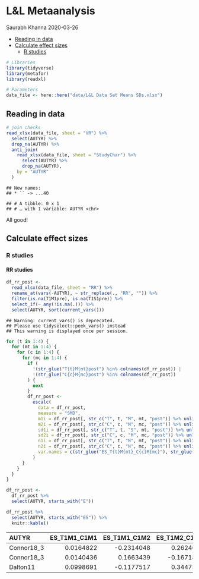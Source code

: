 L\&L Metaanalysis
================
Saurabh Khanna
2020-03-26

  - [Reading in data](#reading-in-data)
  - [Calculate effect sizes](#calculate-effect-sizes)
      - [R studies](#r-studies)

``` r
# Libraries
library(tidyverse)
library(metafor)
library(readxl)

# Parameters
data_file <- here::here("data/L&L Data Set Means SDs.xlsx")
```

## Reading in data

``` r
# join checks
read_xlsx(data_file, sheet = "VR") %>% 
  select(AUTYR) %>% 
  drop_na(AUTYR) %>% 
  anti_join(
    read_xlsx(data_file, sheet = "StudyChar") %>% 
      select(AUTYR) %>% 
      drop_na(AUTYR),
    by = "AUTYR"
  )
```

    ## New names:
    ## * `` -> ...40

    ## # A tibble: 0 x 1
    ## # … with 1 variable: AUTYR <chr>

All good\!

## Calculate effect sizes

### R studies

#### RR studies

``` r
df_rr_post <-
  read_xlsx(data_file, sheet = "RR") %>% 
  rename_at(vars(-AUTYR), ~ str_replace(., "RR", "")) %>% 
  filter(is.na(T1M1pre), is.na(T1S1pre)) %>%
  select_if(~ any(!is.na(.))) %>%
  select(AUTYR, sort(current_vars()))
```

    ## Warning: current_vars() is deprecated. 
    ## Please use tidyselect::peek_vars() instead
    ## This warning is displayed once per session.

``` r
for (t in 1:4) {
  for (mt in 1:4) {
    for (c in 1:4) {
      for (mc in 1:4) {
        if (
          !(str_glue("T{t}M{mt}post") %in% colnames(df_rr_post)) | 
          !(str_glue("C{c}M{mc}post") %in% colnames(df_rr_post))
        ) {
          next
        }
        df_rr_post <-
          escalc(
            data = df_rr_post,
            measure = "SMD",
            m1i = df_rr_post[, str_c("T", t, "M", mt, "post")] %>% unlist(),
            m2i = df_rr_post[, str_c("C", c, "M", mc, "post")] %>% unlist(),
            sd1i = df_rr_post[, str_c("T", t, "S", mt, "post")] %>% unlist(),
            sd2i = df_rr_post[, str_c("C", c, "M", mc, "post")] %>% unlist(),
            n1i = df_rr_post[, str_c("T", t, "N", mt, "post")] %>% unlist(),
            n2i = df_rr_post[, str_c("C", c, "N", mc, "post")] %>% unlist(),
            var.names = c(str_glue("ES_T{t}M{mt}_C{c}M{mc}"), str_glue("EV_T{t}M{mt}_C{c}M{mc}"))
          ) 
      }
    }
  }
}

df_rr_post <- 
  df_rr_post %>% 
  select(AUTYR, starts_with("E"))

df_rr_post %>% 
  select(AUTYR, starts_with("ES")) %>% 
  knitr::kable()
```

| AUTYR       | ES\_T1M1\_C1M1 | ES\_T1M1\_C1M2 | ES\_T1M2\_C1M1 | ES\_T1M2\_C1M2 | ES\_T2M1\_C1M1 | ES\_T2M1\_C1M2 | ES\_T2M2\_C1M1 | ES\_T2M2\_C1M2 | ES\_T3M1\_C1M1 | ES\_T3M1\_C1M2 | ES\_T3M2\_C1M1 | ES\_T3M2\_C1M2 |
| :---------- | -------------: | -------------: | -------------: | -------------: | -------------: | -------------: | -------------: | -------------: | -------------: | -------------: | -------------: | -------------: |
| Connor18\_3 |      0.0164822 |    \-0.2314048 |      0.2624684 |    \-0.0177789 |      0.0155116 |    \-0.2361821 |      0.2428244 |    \-0.0398454 |      0.0142697 |    \-0.2379407 |      0.2477972 |    \-0.0399563 |
| Connor18\_3 |      0.0140436 |      0.1663439 |    \-0.1671847 |    \-0.0354091 |             NA |             NA |             NA |             NA |             NA |             NA |             NA |             NA |
| Dalton11    |      0.0998691 |    \-0.1177517 |      0.3447373 |      0.0725982 |      0.1046956 |    \-0.1234453 |      0.3976402 |      0.1234006 |             NA |             NA |             NA |             NA |
